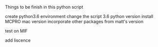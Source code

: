 Things to be finish in this python script

create python3.6 environment 
change the script 3.6 python version
install MCPRO mac version
incorporate other packages from matt's version

test on MIF

add liscence

